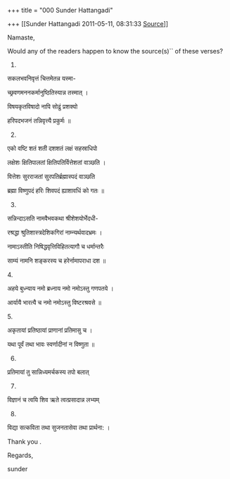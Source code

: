 +++
title = "000 Sunder Hattangadi"

+++
[[Sunder Hattangadi	2011-05-11, 08:31:33 [Source](https://groups.google.com/g/samskrita/c/TxfXW-8ksYQ)]]



Namaste,



 Would any of the readers happen to know the source(s)`` of these verses?



1.

सकलभवनिवृत्तं चित्तमेतन्न यस्मा-

च्छ्रवणमननकर्मानुष्ठितिस्यान्न तस्मात् ।

विषयकृतविषादो नापि सोढुं प्रशक्यो

हरिपदभजनं तन्निवृत्त्यै प्रकुर्मः ॥

2.

एको वष्टि शतं शती दशशतं लक्षं सहस्राधिपो

लक्षेशः क्षितिपालतां क्षितिपतिर्वित्तेशतां वाञ्छति ।

वित्तेशः सुरराजतां सुरपतिर्ब्रह्मास्पदं वाञ्छति

ब्रह्मा विष्णुपदं हरिः शिवपदं ह्याशावधिं को गतः ॥

3.

सन्निन्दाऽसति नामवैभवकथा श्रीशेशयोर्भेदधी-

रश्रद्धा श्रुतिशास्त्रदेशिकगिरां नाम्न्यर्थवादभ्रमः ।

नामाऽस्तीति निषिद्धवृत्तिविहितत्यागौ च धर्मान्तरैः

साम्यं नामनि शङ्करस्य च हरेर्नामापराधा दश ॥

4\.

अहये बुध्न्याय नमो ब्रध्नाय नमो नमोऽस्तु गणपतये ।

आर्यायै भारत्यै च नमो नमोऽस्तु विष्टरश्रवसे ॥

5\.

अकृतायां प्रतिष्ठायां प्राणानां प्रतिमासु च ।

यथा पूर्वं तथा भावः स्वर्णादीनां न विष्णुता ॥

6.

प्रतिमायां तु सान्निध्यमर्चकस्य तपो बलात्

7.

विज्ञानं च त्वयि शिव ऋते त्वत्प्रसादान्न लभ्यम्

8.

विद्या सत्कविता तथा सुजनतासेवा तथा प्रार्थना: ।



Thank you .





Regards,



sunder





